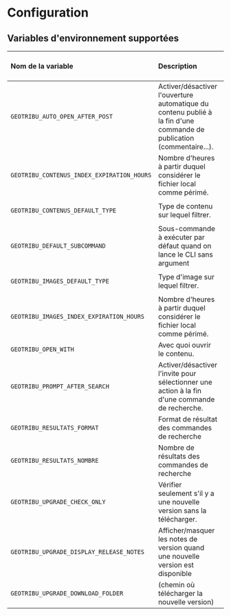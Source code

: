 # Configuration

## Variables d'environnement supportées

| Nom de la variable  | Description | Option CLI correspondante | Valeur par défaut |
| :------------------ | :---------- | :-----------------------: | :---------------: |
| `GEOTRIBU_AUTO_OPEN_AFTER_POST` | Activer/désactiver l'ouverture automatique du contenu publié à la fin d'une commande de publication (commentaire...). | `--no-auto-open` | `True` |
| `GEOTRIBU_CONTENUS_INDEX_EXPIRATION_HOURS` | Nombre d'heures à partir duquel considérer le fichier local comme périmé. | `--expiration-rotating-hours` de `search-content`  | `24*7` (1 semaine) |
| `GEOTRIBU_CONTENUS_DEFAULT_TYPE` | Type de contenu sur lequel filtrer. | `--filter-type` de `search-images`  | `None` |
| `GEOTRIBU_DEFAULT_SUBCOMMAND` | Sous-commande à exécuter par défaut quand on lance le CLI sans argument | | `read-latest` |
| `GEOTRIBU_IMAGES_DEFAULT_TYPE` | Type d'image sur lequel filtrer. | `--filter-type` de `search-images`  | `None` |
| `GEOTRIBU_IMAGES_INDEX_EXPIRATION_HOURS` | Nombre d'heures à partir duquel considérer le fichier local comme périmé. | `--expiration-rotating-hours` de `search-images`  | `24` (1 jour) |
| `GEOTRIBU_OPEN_WITH` | Avec quoi ouvrir le contenu. | `--with` de `ouvrir` | `shell` |
| `GEOTRIBU_PROMPT_AFTER_SEARCH` | Activer/désactiver l'invite pour sélectionner une action à la fin d'une commande de recherche. | `--no-prompt` | `True` |
| `GEOTRIBU_RESULTATS_FORMAT` | Format de résultat des commandes de recherche | `--format-output` | `table` |
| `GEOTRIBU_RESULTATS_NOMBRE` | Nombre de résultats des commandes de recherche | `-n`/`--results-number` | `5` |
| `GEOTRIBU_UPGRADE_CHECK_ONLY` | Vérifier seulement s'il y a une nouvelle version sans la télécharger. | `-c`, `--check-only` de `upgrade`   | `False` |
| `GEOTRIBU_UPGRADE_DISPLAY_RELEASE_NOTES` | Afficher/masquer les notes de version quand une nouvelle version est disponible | `-n`, `--dont-show-release-notes` de `upgrade` | `True` |
| `GEOTRIBU_UPGRADE_DOWNLOAD_FOLDER` | (chemin où télécharger la nouvelle version) | `-w`, `--where` de `upgrade` | `./` (current folder) |
